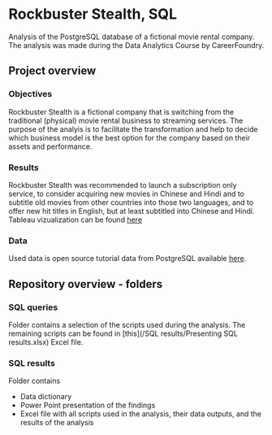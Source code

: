# Rockbuster Stealth, SQL
Analysis of the PostgreSQL database of a fictional movie rental company.
The analysis was made during the Data Analytics Course by CareerFoundry.


## Project overview

### Objectives
Rockbuster Stealth is a fictional company that is switching from the traditional (physical) movie rental business to streaming services. The purpose of the analyis is to facilitate the transformation and help to decide which business model is the best option for the company based on their assets and performance.
### Results
Rockbuster Stealth was recommended to launch a subscription only service, to consider acquiring new movies in Chinese and Hindi and to subtitle old movies from other countries into those two languages, and to offer new hit titles in English, but at least subtitled into Chinese and Hindi.
Tableau vizualization can be found [here](https://public.tableau.com/views/E3_10/Customersandrevenue?:language=en-US&:display_count=n&:origin=viz_share_link)
### Data
Used data is open source tutorial data from PostgreSQL available [here](https://www.postgresqltutorial.com/wp-content/uploads/2019/05/dvdrental.zip).


## Repository overview - folders

### SQL queries
Folder contains a selection of the scripts used during the analysis. The remaining scripts can be found in [this](/SQL results/Presenting SQL results.xlsx) Excel file.
### SQL results
Folder contains
  - Data dictionary
  - Power Point presentation of the findings
  - Excel file with all scripts used in the analysis, their data outputs, and the results of the analysis
